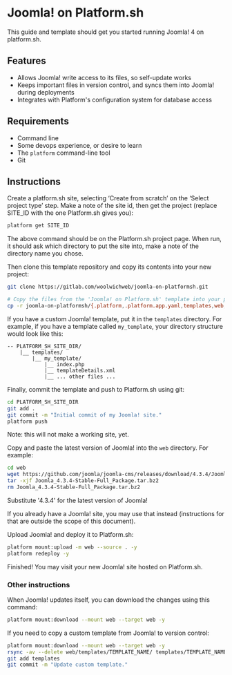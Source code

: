 # Joomla! on Platform.sh

This guide and template should get you started running Joomla! 4 on platform.sh.

## Features

* Allows Joomla! write access to its files, so self-update works
* Keeps important files in version control, and syncs them into Joomla! during deployments
* Integrates with Platform's configuration system for database access

## Requirements

* Command line
* Some devops experience, or desire to learn
* The `platform` command-line tool
* Git

## Instructions

Create a platform.sh site, selecting ‘Create from scratch’ on the ‘Select project type’ step. Make a note of the site id, then get the project (replace SITE_ID with the one Platform.sh gives you):

```bash
platform get SITE_ID
```

The above command should be on the Platform.sh project page. When run, it should ask which directory to put the site into, make a note of the directory name you chose.

Then clone this template repository and copy its contents into your new project:

```bash
git clone https://gitlab.com/woolwichweb/joomla-on-platformsh.git

# Copy the files from the 'Joomla! on Platform.sh' template into your project directory.
cp -r joomla-on-platformsh/{.platform,.platform.app.yaml,templates,web,bin,.gitignore,php.ini} PLATFORM_SH_SITE_DIR/
```

If you have a custom Joomla! template, put it in the `templates` directory. For example, if you have a template called `my_template`, your directory structure would look like this:

```
-- PLATFORM_SH_SITE_DIR/
    |__ templates/
        |__ my_template/
            |__ index.php
            |__ templateDetails.xml
            |__ ... other files ...
```

Finally, commit the template and push to Platform.sh using git:

```bash
cd PLATFORM_SH_SITE_DIR
git add .
git commit -m "Initial commit of my Joomla! site."
platform push
```

Note: this will not make a working site, yet.

Copy and paste the latest version of Joomla! into the `web` directory. For example:

```bash
cd web
wget https://github.com/joomla/joomla-cms/releases/download/4.3.4/Joomla_4.3.4-Stable-Full_Package.tar.bz2
tar -xjf Joomla_4.3.4-Stable-Full_Package.tar.bz2
rm Joomla_4.3.4-Stable-Full_Package.tar.bz2
```

Substitute '4.3.4' for the latest version of Joomla!

If you already have a Joomla! site, you may use that instead (instructions for that are outside the scope of this document).

Upload Joomla! and deploy it to Platform.sh:

```bash
platform mount:upload -m web --source . -y
platform redeploy -y
```

Finished! You may visit your new Joomla! site hosted on Platform.sh.

### Other instructions

When Joomla! updates itself, you can download the changes using this command:

```bash
platform mount:download --mount web --target web -y
```

If you need to copy a custom template from Joomla! to version control:

```bash
platform mount:download --mount web --target web -y
rsync -av --delete web/templates/TEMPLATE_NAME/ templates/TEMPLATE_NAME/
git add templates
git commit -m "Update custom template."
```
